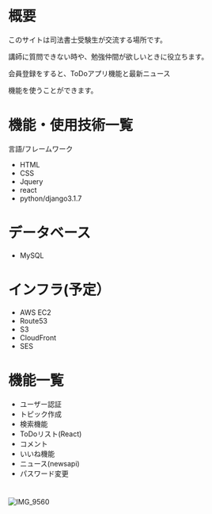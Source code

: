
# 概要
 
このサイトは司法書士受験生が交流する場所です。

講師に質問できない時や、勉強仲間が欲しいときに役立ちます。

会員登録をすると、ToDoアプリ機能と最新ニュース

機能を使うことができます。
 
# 機能・使用技術一覧
 
言語/フレームワーク
 * HTML
 * CSS
 * Jquery
 * react
 * python/django3.1.7
# データベース
 * MySQL
# インフラ(予定）
 * AWS EC2
 * Route53
 * S3
 * CloudFront
 * SES
 
# 機能一覧
 
* ユーザー認証
* トピック作成
* 検索機能
* ToDoリスト(React)
* コメント
* いいね機能
* ニュース(newsapi)
* パスワード変更
 
# 
 
![IMG_9560](https://user-images.githubusercontent.com/71582944/115111798-01a29680-9fbd-11eb-87eb-f32b6bbd86c0.GIF)


